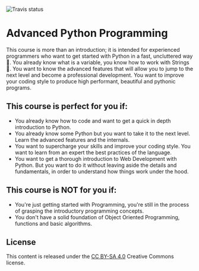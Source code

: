 ![Travis status](https://api.travis-ci.org/rmotr-curriculum/pyp-class.svg?branch=master)


# Advanced Python Programming

This course is more than an introduction; it is intended for experienced programmers who want to get started with Python in a fast, uncluttered way 🐍. You already know what is a variable, you know how to work with Strings 💪. You want to know the advanced features that will allow you to jump to the next level and become a professional development. You want to improve your coding style to produce high performant, beautiful and pythonic programs.

## This course is perfect for you if:

* You already know how to code and want to get a quick in depth introduction to Python.
* You already know some Python but you want to take it to the next level. Learn the advanced features and the internals.
* You want to supercharge your skills and improve your coding style. You want to learn from an expert the best practices of the language.
* You want to get a thorough introduction to Web Development with Python. But you want to do it without leaving aside the details and fundamentals, in order to understand how things work under the hood.

## This course is NOT for you if:

* You're just getting started with Programming, you're still in the process of grasping the introductory programming concepts.
* You don't have a solid foundation of Object Oriented Programming, functions and basic algorithms.

## License

This content is released under the [CC BY-SA 4.0](http://creativecommons.org/licenses/by-sa/4.0/) Creative Commons license.
